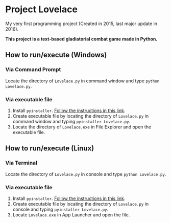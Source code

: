 # Project Lovelace
My very first programming project (Created in 2015, last major update in 2016).

**This project is a text-based gladiatorial combat game made in Python.**

## How to run/execute (Windows)
### Via Command Prompt
Locate the directory of `Lovelace.py` in command window and type `python Lovelace.py`.

### Via executable file
1. Install `pyinstaller`. [Follow the instructions in this link](https://www.pyinstaller.org/).
2. Create executable file by locating the directory of `Lovelace.py` in command window and typing `pyinstaller Lovelace.py`.
3. Locate the directory of `Lovelace.exe` in File Explorer and open the executable file.

## How to run/execute (Linux)
### Via Terminal
Locate the directory of `Lovelace.py` in console and type `python Lovelace.py`.

### Via executable file
1. Install `pyinstaller`. [Follow the instructions in this link](https://www.pyinstaller.org/).
2. Create executable file by locating the directory of `Lovelace.py` in console and typing `pyinstaller Lovelace.py`.
3. Locate `Lovelace.exe` in App Launcher and open the file.
